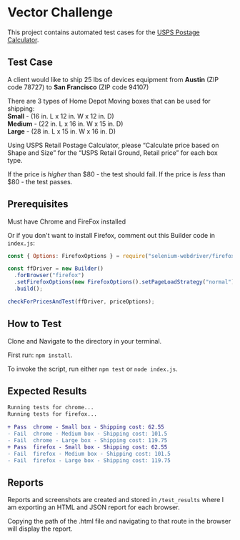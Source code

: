 # Vector Challenge

This project contains automated test cases for the [USPS Postage Calculator](https://postcalc.usps.com/).

## Test Case

A client would like to ship 25 lbs of devices equipment from <b>Austin</b> (ZIP code 78727) to <b>San Francisco</b> (ZIP code 94107)

There are 3 types of Home Depot Moving boxes that can be used for shipping:<br>
<b>Small</b> - (16 in. L x 12 in. W x 12 in. D)<br>
<b>Medium</b> -  (22 in. L x 16 in. W x 15 in. D)<br>
<b>Large</b> - (28 in. L x 15 in. W x 16 in. D)

Using USPS Retail Postage Calculator, please “Calculate price based on Shape and Size” for the “USPS Retail Ground, Retail price” for each box type.

If the price is <i>higher</i> than $80 - the test should fail. If the price is <i>less</i> than $80 - the test passes.

## Prerequisites

Must have Chrome and FireFox installed 

Or if you don't want to install Firefox, comment out this Builder code in `index.js`:

```javascript
const { Options: FirefoxOptions } = require("selenium-webdriver/firefox");

const ffDriver = new Builder()
  .forBrowser("firefox")
  .setFirefoxOptions(new FirefoxOptions().setPageLoadStrategy("normal"))
  .build();

checkForPricesAndTest(ffDriver, priceOptions);
```

## How to Test

Clone and Navigate to the directory in your terminal.

First run: `npm install`.

To invoke the script, run either `npm test` or `node index.js`.

## Expected Results

```diff
Running tests for chrome... 
Running tests for firefox... 

+ Pass  chrome - Small box - Shipping cost: 62.55
- Fail  chrome - Medium box - Shipping cost: 101.5
- Fail  chrome - Large box - Shipping cost: 119.75
+ Pass  firefox - Small box - Shipping cost: 62.55
- Fail  firefox - Medium box - Shipping cost: 101.5
- Fail  firefox - Large box - Shipping cost: 119.75
```

## Reports
Reports and screenshots are created and stored in `/test_results` where I am exporting an HTML and JSON report for each browser.

Copying the path of the .html file and navigating to that route in the browser will display the report. 

